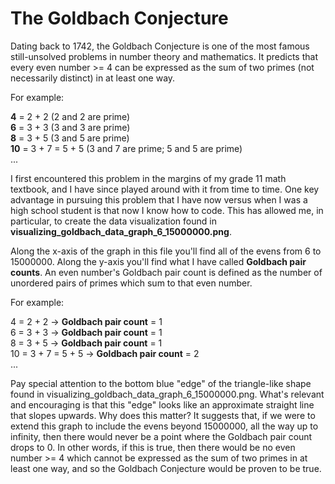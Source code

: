 # The Goldbach Conjecture

Dating back to 1742, the Goldbach Conjecture is one of the most famous still-unsolved problems in number theory and mathematics. It predicts that every even number >= 4 can be expressed as the sum of two primes (not necessarily distinct) in at least one way.

For example:

**4** = 2 + 2                 (2 and 2 are prime) </br>
**6** = 3 + 3                 (3 and 3 are prime) </br>
**8** = 3 + 5                 (3 and 5 are prime) </br>
**10** = 3 + 7 = 5 + 5        (3 and 7 are prime; 5 and 5 are prime) </br>
...

I first encountered this problem in the margins of my grade 11 math textbook, and I have since played around with it from time to time. One key advantage in pursuing this problem that I have now versus when I was a high school student is that now I know how to code. This has allowed me, in particular, to create the data visualization found in **visualizing_goldbach_data_graph_6_15000000.png**.

Along the x-axis of the graph in this file you'll find all of the evens from 6 to 15000000. Along the y-axis you'll find what I have called **Goldbach pair counts**. An even number's Goldbach pair count is defined as the number of unordered pairs of primes which sum to that even number.

For example:

4 = 2 + 2                 ->      **Goldbach pair count** = 1 </br>
6 = 3 + 3                 ->      **Goldbach pair count** = 1 </br>
8 = 3 + 5                 ->      **Goldbach pair count** = 1 </br>
10 = 3 + 7 = 5 + 5        ->      **Goldbach pair count** = 2 </br>
...

Pay special attention to the bottom blue "edge" of the triangle-like shape found in visualizing_goldbach_data_graph_6_15000000.png. What's relevant and encouraging is that this "edge" looks like an approximate straight line that slopes upwards. Why does this matter? It suggests that, if we were to extend this graph to include the evens beyond 15000000, all the way up to infinity, then there would never be a point where the Goldbach pair count drops to 0. In other words, if this is true, then there would be no even number >= 4 which cannot be expressed as the sum of two primes in at least one way, and so the Goldbach Conjecture would be proven to be true.
